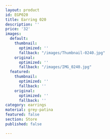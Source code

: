 ```yaml
---
layout: product
id: EGP020
title: Earring 020
description: ''
price: '32'
images:
  default:
    thumbnail:
      optimized: ''
      fallback: "/images/Thumbnail-0240.jpg"
    original:
      optimized: ''
      fallback: "/images/IMG_0240.jpg"
  featured:
    thumbnail:
      optimized: ''
      fallback: ''
    original:
      optimized: ''
      fallback: ''
category: earrings
material: grey-patina
featured: false
section: Store
published: false

---
```

